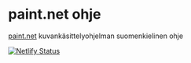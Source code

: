 # paint.net ohje

[paint.net](https://www.getpaint.net) kuvankäsittelyohjelman suomenkielinen ohje

[![Netlify Status](https://api.netlify.com/api/v1/badges/29de1651-7855-4481-97c4-55d85c8b023e/deploy-status)](https://app.netlify.com/sites/paintdotnet/deploys)
